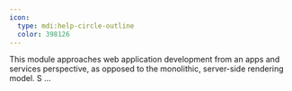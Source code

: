 ```yaml
---
icon:
  type: mdi:help-circle-outline
  color: 398126
---
```


This module approaches web application development from an apps and services perspective, as opposed to the monolithic, server-side rendering model. S ... 

